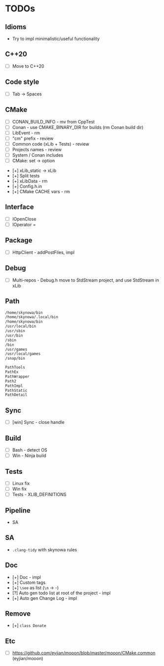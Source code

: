 # TODOs

## Idioms

- Try to impl minimalistic/useful functionality

## C++20

- [ ] Move to C++20

## Code style

- [ ] Tab -> Spaces

## CMake

- [ ] CONAN_BUILD_INFO - mv from CppTest
- [ ] Conan - use CMAKE_BINARY_DIR for builds (rm Conan build dir)
- [ ] LibEvent - rm
- [ ] "cm" prefix - review
- [ ] Common code (xLib + Tests) - review
- [ ] Projects names - review
- [ ] System / Conan includes
- [ ] CMake: set -> option

- [+] xLib_static -> xLib
- [+] Split tests
- [+] xLibData - rm
- [+] Config.h.in
- [+] CMake CACHE vars - rm

## Interface

- [ ] IOpenClose
- [ ] IOperator =

## Package

- [ ] HttpClient - addPostFiles, impl

## Debug

- [ ] Multi-repos - Debug.h move to StdStream project, and use StdStream in xLib

## Path

```bash
/home/skynowa/bin
/home/skynowa/.local/bin
/home/skynowa/bin
/usr/local/bin
/usr/sbin
/usr/bin
/sbin
/bin
/usr/games
/usr/local/games
/snap/bin
```

```bash
PathTools
PathEx
PathWrapper
Path2
PathImpl
PathStatic
PathDetail
```

## Sync

- [ ] [win] Sync - close handle

## Build

- [ ] Bash - detect OS
- [ ] Win - Ninja build

## Tests

- [ ] Linux fix
- [ ] Win fix
- [ ] Tests - XLIB_DEFINITIONS

## Pipeline

- SA

## SA

- `.clang-tidy` with skynowa rules

## Doc

- [+] Doc - impl
- [+] Custom tags
- [+] `\see` as list (`\n` -> -)
- [?] Auto gen todo list at root of the project - impl
- [+] Auto gen Change Log - impl

## Remove

- [+] `class Donate`

## Etc

- [ ] https://github.com/eyjian/mooon/blob/master/mooon/CMake.common (eyjian/mooon)
